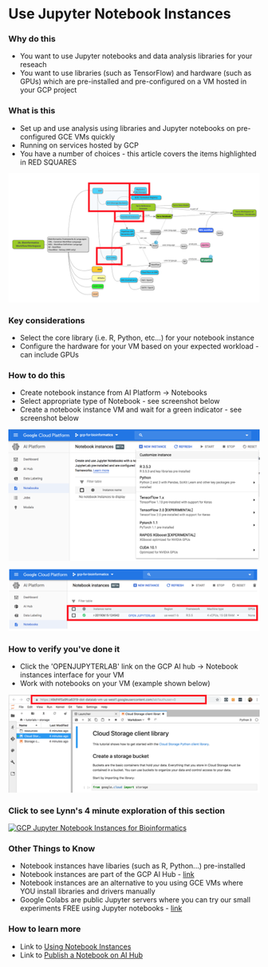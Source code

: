 
# Use Jupyter Notebook Instances

### Why do this
 - You want to use Jupyter notebooks and data analysis libraries for your reseach
 - You want to use libraries (such as TensorFlow) and hardware (such as GPUs) which are pre-installed and pre-configured on a VM hosted in your GCP project

### What is this
 - Set up and use analysis using libraries and Jupyter notebooks on pre-configured GCE VMs quickly
 - Running on services hosted by GCP
  - You have a number of choices - this article covers the items highlighted in RED SQUARES

[![notebook-instance](/images/notebook-instance.png)]()


### Key considerations
 - Select the core library (i.e. R, Python, etc...) for your notebook instance
 - Configure the hardware for your VM based on your expected workload - can include GPUs

### How to do this
 - Create notebook instance from AI Platform -> Notebooks
 - Select appropriate type of Notebook - see screenshot below
 - Create a notebook instance VM and wait for a green indicator - see screenshot below

 [![create-notebook](/images/create-notebook.png)]()

 [![notebook-vm](/images/notebook-vm.png)]()

### How to verify you've done it
 - Click the 'OPENJUPYTERLAB' link on the GCP AI hub -> Notebook instances interface for your VM
 - Work with notebooks on your VM (example shown below)

 [![jupyter-sample](/images/jupyter-sample.png)]()

### Click to see Lynn's 4 minute exploration of this section  
[![GCP Jupyter Notebook Instances for Bioinformatics](http://img.youtube.com/vi/tboCODz0IL4/0.jpg)](http://www.youtube.com/watch?v=tboCODz0IL4 "GCP Jupyter Notebook Instances for Bioinformatics")

### Other Things to Know
 - Notebook instances have libaries (such as R, Python...)  pre-installed
 - Notebook instances are part of the GCP AI Hub - [link](https://cloud.google.com/ai-hub/docs/introduction)
 - Notebook instances are an alternative to you using GCE VMs where YOU install libraries and drivers manually
 - Google Colabs are public Jupyter servers where you can try our small experiments FREE using Jupyter notebooks - [link](https://colab.research.google.com/notebooks/welcome.ipynb)

### How to learn more
 - Link to [Using Notebook Instances](https://cloud.google.com/ai-hub/docs/open-notebook)
 - Link to [Publish a Notebook on AI Hub](https://cloud.google.com/ai-hub/docs/publish-notebook)